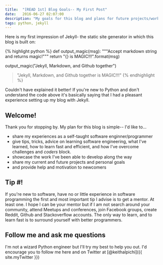 ```yaml
---
title:  "[READ 1st] Blog Goals-- My First Post"
date:   2016-06-27 02:07:00
description: "My goals for this blog and plans for future projects/work"
tags: python, jekyll
---
```


Here is my first impression of Jekyll- the static site generator in which this blog is built on:

{% highlight python %}
def output_magic(msg):
    """Accept markdown string and returns magic!"""
    return "{} is MAGIC!!!".format(msg)

output_magic("Jekyll, Markdown, and Github together")

> "Jekyll, Markdown, and Github together is MAGIC!!!"
{% endhighlight %}

Couldn't have explained it better! If you're new to Python and don't understand the code above it's basically saying that I had a pleasant experience setting up my blog with Jekyll.

## Welcome!

Thank you for stopping by. My plan for this blog is simple-- I'd like to...

- share my experiences as a self-taught software enginner/programmer
- give tips, tricks, advice on learning software engineering, what I've learned, how to learn fast and efficient, and how I've overcome challenges and *coders* block.
- showcase the work I've been able to develop along the way
- share my current and future projects and personal goals
- and provide help and motivation to newcomers

## Tip #!

If you're new to software, have no or little experience in software programming the first and most important tip I advise is to get a mentor. At least one. I hope I can be your mentor but if I am not search around your community, attend Meetups and conferences, join Facebook groups, create Reddit, Github and Stackoverflow accounts. The only way to learn, and to learn fast is to surround yourself with better programmers.

## Follow me and ask me questions

I'm not a wizard Python engineer but I'll try my best to help you out. I'd encourage you to follow me here and on Twitter at [@keithalpichi]({{ site.myTwitter }})
